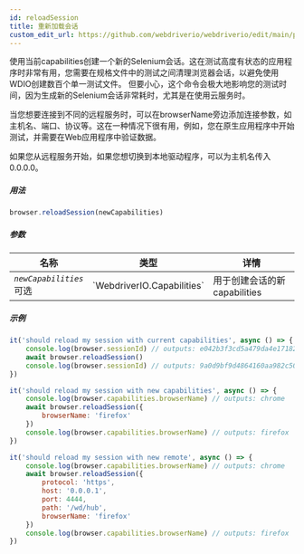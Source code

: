 ```yaml
---
id: reloadSession
title: 重新加载会话
custom_edit_url: https://github.com/webdriverio/webdriverio/edit/main/packages/webdriverio/src/commands/browser/reloadSession.ts
---
```


使用当前capabilities创建一个新的Selenium会话。这在测试高度有状态的应用程序时非常有用，您需要在规格文件中的测试之间清理浏览器会话，以避免使用WDIO创建数百个单一测试文件。
但要小心，这个命令会极大地影响您的测试时间，因为生成新的Selenium会话非常耗时，尤其是在使用云服务时。

当您想要连接到不同的远程服务时，可以在browserName旁边添加连接参数，如主机名、端口、协议等。这在一种情况下很有用，例如，您在原生应用程序中开始测试，并需要在Web应用程序中验证数据。

如果您从远程服务开始，如果您想切换到本地驱动程序，可以为主机名传入0.0.0.0。

##### 用法

```js
browser.reloadSession(newCapabilities)
```

##### 参数

<table>
  <thead>
    <tr>
      <th>名称</th><th>类型</th><th>详情</th>
    </tr>
  </thead>
  <tbody>
    <tr>
      <td><code><var>newCapabilities</var></code><br /><span className="label labelWarning">可选</span></td>
      <td>`WebdriverIO.Capabilities`</td>
      <td>用于创建会话的新capabilities</td>
    </tr>
  </tbody>
</table>

##### 示例

```js title="reloadSync.js"
it('should reload my session with current capabilities', async () => {
    console.log(browser.sessionId) // outputs: e042b3f3cd5a479da4e171825e96e655
    await browser.reloadSession()
    console.log(browser.sessionId) // outputs: 9a0d9bf9d4864160aa982c50cf18a573
})

it('should reload my session with new capabilities', async () => {
    console.log(browser.capabilities.browserName) // outputs: chrome
    await browser.reloadSession({
        browserName: 'firefox'
    })
    console.log(browser.capabilities.browserName) // outputs: firefox
})

it('should reload my session with new remote', async () => {
    console.log(browser.capabilities.browserName) // outputs: chrome
    await browser.reloadSession({
        protocol: 'https',
        host: '0.0.0.1',
        port: 4444,
        path: '/wd/hub',
        browserName: 'firefox'
    })
    console.log(browser.capabilities.browserName) // outputs: firefox
})
```